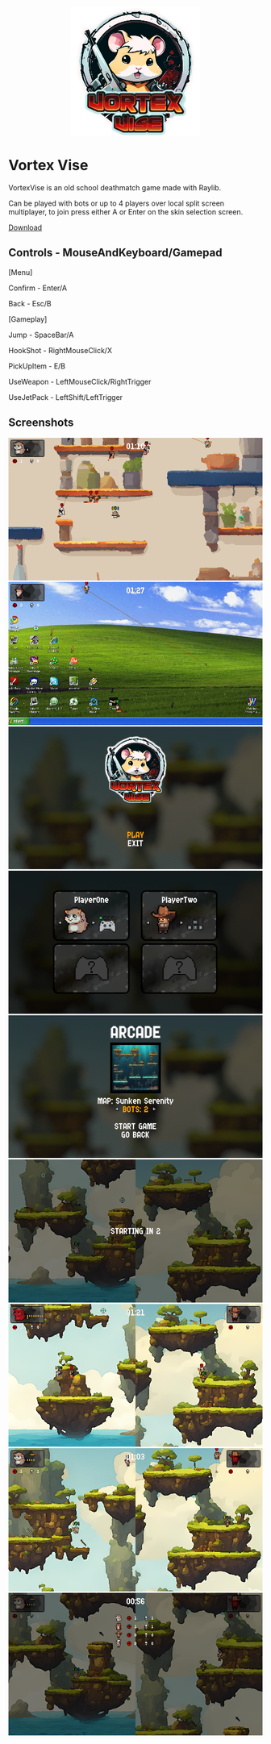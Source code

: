 <p align="center">
	<img src="/Resources/Common/vortex-vise-logo.png" alt="VortexViseLogo" />
</p>
<h1>Vortex Vise</h1>
VortexVise is an old school deathmatch game made with Raylib.  

Can be played with bots or up to 4 players over local split screen multiplayer, to join press either A or Enter on the skin selection screen.  

[Download](https://github.com/SamuelFontes/VortexVise/releases/download/release/VortexVise.zip)  
<h2>Controls - MouseAndKeyboard/Gamepad  </h2>
[Menu]  

Confirm - Enter/A  

Back - Esc/B  

[Gameplay]  

Jump - SpaceBar/A   

HookShot - RightMouseClick/X  

PickUpItem - E/B  

UseWeapon - LeftMouseClick/RightTrigger  

UseJetPack - LeftShift/LeftTrigger  

<h2>Screenshots</h2>
<img src="/Screenshots/screenshot000.png" />
<img src="/Screenshots/screenshot0001.png" />
<img src="/Screenshots/screenshot0002.png" />
<img src="/Screenshots/screenshot001.png" />
<img src="/Screenshots/screenshot0012.png" />
<img src="/Screenshots/screenshot002.png" />
<img src="/Screenshots/screenshot003.png" />
<img src="/Screenshots/screenshot004.png" />
<img src="/Screenshots/screenshot005.png" />
